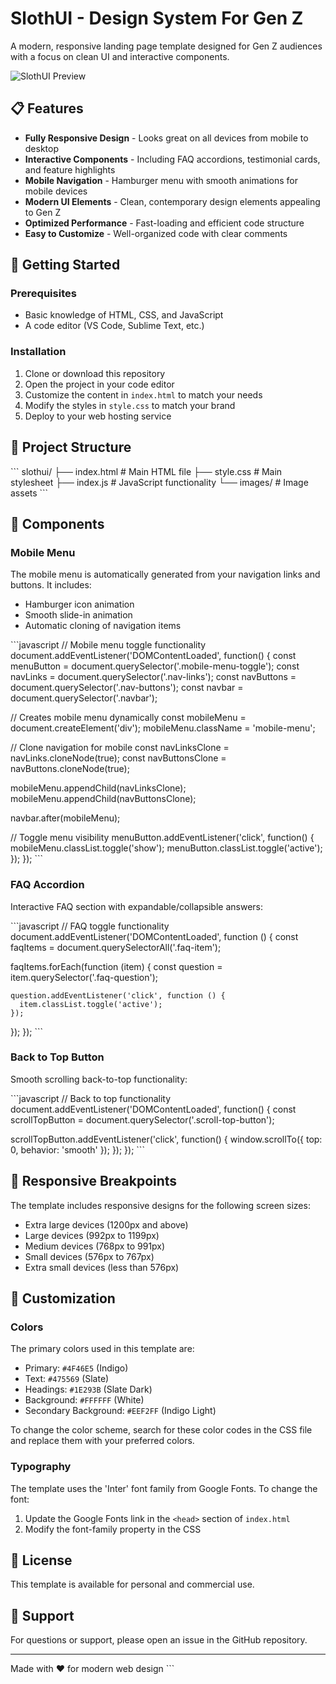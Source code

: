 # SlothUI - Design System For Gen Z

A modern, responsive landing page template designed for Gen Z audiences with a focus on clean UI and interactive components.

![SlothUI Preview](images/soluthi.png)

## 📋 Features

- **Fully Responsive Design** - Looks great on all devices from mobile to desktop
- **Interactive Components** - Including FAQ accordions, testimonial cards, and feature highlights
- **Mobile Navigation** - Hamburger menu with smooth animations for mobile devices
- **Modern UI Elements** - Clean, contemporary design elements appealing to Gen Z
- **Optimized Performance** - Fast-loading and efficient code structure
- **Easy to Customize** - Well-organized code with clear comments

## 🚀 Getting Started

### Prerequisites

- Basic knowledge of HTML, CSS, and JavaScript
- A code editor (VS Code, Sublime Text, etc.)

### Installation

1. Clone or download this repository
2. Open the project in your code editor
3. Customize the content in `index.html` to match your needs
4. Modify the styles in `style.css` to match your brand
5. Deploy to your web hosting service

## 📁 Project Structure

\`\`\`
slothui/
├── index.html          # Main HTML file
├── style.css           # Main stylesheet
├── index.js            # JavaScript functionality
└── images/             # Image assets
\`\`\`

## 🧩 Components

### Mobile Menu

The mobile menu is automatically generated from your navigation links and buttons. It includes:

- Hamburger icon animation
- Smooth slide-in animation
- Automatic cloning of navigation items

\`\`\`javascript
// Mobile menu toggle functionality
document.addEventListener('DOMContentLoaded', function() {
  const menuButton = document.querySelector('.mobile-menu-toggle');
  const navLinks = document.querySelector('.nav-links');
  const navButtons = document.querySelector('.nav-buttons');
  const navbar = document.querySelector('.navbar');
  
  // Creates mobile menu dynamically
  const mobileMenu = document.createElement('div');
  mobileMenu.className = 'mobile-menu';
  
  // Clone navigation for mobile
  const navLinksClone = navLinks.cloneNode(true);
  const navButtonsClone = navButtons.cloneNode(true);
  
  mobileMenu.appendChild(navLinksClone);
  mobileMenu.appendChild(navButtonsClone);
  
  navbar.after(mobileMenu);
  
  // Toggle menu visibility
  menuButton.addEventListener('click', function() {
    mobileMenu.classList.toggle('show');
    menuButton.classList.toggle('active');
  });
});
\`\`\`

### FAQ Accordion

Interactive FAQ section with expandable/collapsible answers:

\`\`\`javascript
// FAQ toggle functionality
document.addEventListener('DOMContentLoaded', function () {
  const faqItems = document.querySelectorAll('.faq-item');

  faqItems.forEach(function (item) {
    const question = item.querySelector('.faq-question');

    question.addEventListener('click', function () {
      item.classList.toggle('active');
    });
  });
});
\`\`\`

### Back to Top Button

Smooth scrolling back-to-top functionality:

\`\`\`javascript
// Back to top functionality
document.addEventListener('DOMContentLoaded', function() {
  const scrollTopButton = document.querySelector('.scroll-top-button');
  
  scrollTopButton.addEventListener('click', function() {
    window.scrollTo({
      top: 0,
      behavior: 'smooth'
    });
  });
});
\`\`\`

## 📱 Responsive Breakpoints

The template includes responsive designs for the following screen sizes:

- Extra large devices (1200px and above)
- Large devices (992px to 1199px)
- Medium devices (768px to 991px)
- Small devices (576px to 767px)
- Extra small devices (less than 576px)

## 🎨 Customization

### Colors

The primary colors used in this template are:

- Primary: `#4F46E5` (Indigo)
- Text: `#475569` (Slate)
- Headings: `#1E293B` (Slate Dark)
- Background: `#FFFFFF` (White)
- Secondary Background: `#EEF2FF` (Indigo Light)

To change the color scheme, search for these color codes in the CSS file and replace them with your preferred colors.

### Typography

The template uses the 'Inter' font family from Google Fonts. To change the font:

1. Update the Google Fonts link in the `<head>` section of `index.html`
2. Modify the font-family property in the CSS

## 📄 License

This template is available for personal and commercial use.

## 🤝 Support

For questions or support, please open an issue in the GitHub repository.

---

Made with ❤️ for modern web design
\`\`\`

